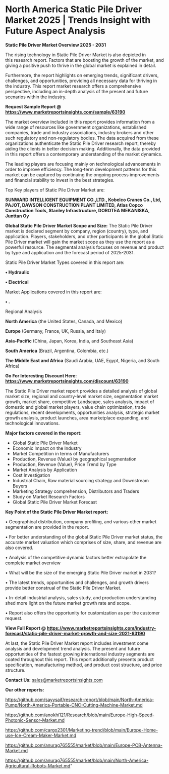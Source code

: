 # North America Static Pile Driver Market 2025 | Trends Insight with Future Aspect Analysis

<Strong> Static Pile Driver Market Overview 2025 - 2031</strong>

The rising technology in Static Pile Driver Market is also depicted in this research report. Factors that are boosting the growth of the market, and giving a positive push to thrive in the global market is explained in detail.

Furthermore, the report highlights on emerging trends, significant drivers, challenges, and opportunities, providing all necessary data for thriving in the industry. This report market research offers a comprehensive perspective, including an in-depth analysis of the present and future scenarios within the industry.

<strong>Request Sample Report @ <a href=https://www.marketreportsinsights.com/sample/63190>https://www.marketreportsinsights.com/sample/63190</a></strong>

The market overview included in this report provides information from a wide range of resources like government organizations, established companies, trade and industry associations, industry brokers and other such regulatory and non-regulatory bodies. The data acquired from these organizations authenticate the Static Pile Driver research report, thereby aiding the clients in better decision making. Additionally, the data provided in this report offers a contemporary understanding of the market dynamics.

The leading players are focusing mainly on technological advancements in order to improve efficiency. The long-term development patterns for this market can be captured by continuing the ongoing process improvements and financial stability to invest in the best strategies.

Top Key players of Static Pile Driver Market are:

<strong>SUNWARD INTELLIGENT EQUIPMENT CO.,LTD., Kobelco Cranes Co., Ltd, PAJOT, DAWSON CONSTRUCTION PLANT LIMITED, Atlas Copco Construction Tools, Stanley Infrastructure, DOROTEA MEKANISKA, Junttan Oy</strong>

<strong><b>Global Static Pile Driver Market Scope and Size:</b></strong>
The Static Pile Driver market is declared segment by company, region (country), type, and application. Players, stakeholders, and other participants in the global Static Pile Driver market will gain the market scope as they use the report as a powerful resource. The segmental analysis focuses on revenue and product by type and application and the forecast period of 2025-2031.

Static Pile Driver Market Types covered in this report are:

<strong>• Hydraulic

• Electrical</strong>

Market Applications covered in this report are:

<strong>• .</strong> 

Regional Analysis

<strong>North America</strong> (the United States, Canada, and Mexico)

<strong>Europe</strong> (Germany, France, UK, Russia, and Italy)

<strong>Asia-Pacific</strong> (China, Japan, Korea, India, and Southeast Asia)

<strong>South America</strong> (Brazil, Argentina, Colombia, etc.)

<strong>The Middle East and Africa</strong> (Saudi Arabia, UAE, Egypt, Nigeria, and South Africa)

<strong>Go For Interesting Discount Here: <a href=https://www.marketreportsinsights.com/discount/63190>https://www.marketreportsinsights.com/discount/63190</a></strong>

The Static Pile Driver market report provides a detailed analysis of global market size, regional and country-level market size, segmentation market growth, market share, competitive Landscape, sales analysis, impact of domestic and global market players, value chain optimization, trade regulations, recent developments, opportunities analysis, strategic market growth analysis, product launches, area marketplace expanding, and technological innovations.

<strong><b>Major factors covered in the report:</b></strong>
<ul>
  <li>Global Static Pile Driver Market </li>
  <li>Economic Impact on the Industry</li>
  <li>Market Competition in terms of Manufacturers</li>
  <li>Production, Revenue (Value) by geographical segmentation</li>
  <li>Production, Revenue (Value), Price Trend by Type</li>
  <li>Market Analysis by Application</li>
  <li>Cost Investigation</li>
  <li>Industrial Chain, Raw material sourcing strategy and Downstream Buyers</li>
  <li>Marketing Strategy comprehension, Distributors and Traders</li>
  <li>Study on Market Research Factors</li>
  <li>Global Static Pile Driver Market Forecast</li>
</ul>

<strong><b>Key Point of the Static Pile Driver Market report:</b></strong>

• Geographical distribution, company profiling, and various other market segmentation are provided in the report.

• For better understanding of the global Static Pile Driver market status, the accurate market valuation which comprises of size, share, and revenue are also covered.

• Analysis of the competitive dynamic factors better extrapolate the complete market overview

• What will be the size of the emerging Static Pile Driver market in 2031?

• The latest trends, opportunities and challenges, and growth drivers provide better construal of the Static Pile Driver Market.

• In-detail industrial analysis, sales study, and production understanding shed more light on the future market growth rate and scope.

• Report also offers the opportunity for customization as per the customer request.

<strong><b>View Full Report @ <a href=https://www.marketreportsinsights.com/industry-forecast/static-pile-driver-market-growth-and-size-2021-63190>https://www.marketreportsinsights.com/industry-forecast/static-pile-driver-market-growth-and-size-2021-63190</a></b></strong>


At last, the Static Pile Driver Market report includes investment come analysis and development trend analysis. The present and future opportunities of the fastest growing international industry segments are coated throughout this report. This report additionally presents product specification, manufacturing method, and product cost structure, and price structure.

<strong>Contact Us:</strong>
sales@marketreportsinsights.com

<strong>Our other reports:</strong>

<a href=https://github.com/sayysaif/research-report/blob/main/North-America-Pump/North-America-Portable-CNC-Cutting-Machine-Market.md>https://github.com/sayysaif/research-report/blob/main/North-America-Pump/North-America-Portable-CNC-Cutting-Machine-Market.md</a>

<a href=https://github.com/anokhi121/Research/blob/main/Europe-High-Speed-Photonic-Sensor-Market.md>https://github.com/anokhi121/Research/blob/main/Europe-High-Speed-Photonic-Sensor-Market.md</a>

<a href=https://github.com/cargo2301/Marketing-trend/blob/main/Europe-Home-use-Ice-Cream-Maker-Market.md>https://github.com/cargo2301/Marketing-trend/blob/main/Europe-Home-use-Ice-Cream-Maker-Market.md</a>

<a href=https://github.com/anurag765555/market/blob/main/Europe-PCB-Antenna-Market.md>https://github.com/anurag765555/market/blob/main/Europe-PCB-Antenna-Market.md</a>

<a href=https://github.com/anurag765555/market/blob/main/North-America-Agricultural-Robots-Market.md>https://github.com/anurag765555/market/blob/main/North-America-Agricultural-Robots-Market.md</a>"
